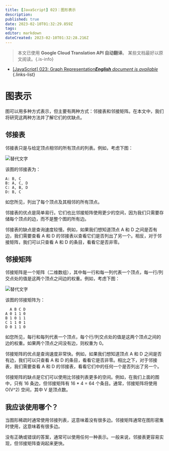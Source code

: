 ```yaml
---
title: [JavaScript] 023：图形表示
description: 
published: true
date: 2023-02-10T01:32:29.859Z
tags: 
editor: markdown
dateCreated: 2023-02-10T01:32:28.216Z
---
```


> 本文已使用 **Google Cloud Translation API 自动翻译**。
某些文档最好以原文阅读。{.is-info}



- [[JavaScript] 023: Graph Representation***English** document is available*](/en/Knowledge-base/Algorithm/javascript-023-graph-representation)
{.links-list}


# 图表示

图可以用多种方式表示，但主要有两种方式：邻接表和邻接矩阵。在本文中，我们将研究这两种方法并了解它们的优缺点。

## 邻接表

邻接表只是与给定顶点相邻的所有顶点的列表。例如，考虑下图：

![替代文字](https://cdncontribute.geeksforgeeks.org/wp-content/uploads/adjacency_list_1.png)

该图的邻接表为：

```
A: B, C
B: A, C, D
C: A, B, D
D: B, C
```

如您所见，列出了每个顶点及其相邻的所有顶点。

邻接表的优点是简单易行。它们也比邻接矩阵使用更少的空间，因为我们只需要存储每个顶点的边，而不是整个图的所有边。

邻接表的缺点是查询速度较慢。例如，如果我们想知道顶点 A 和 D 之间是否有边，我们需要查看 A 和 D 的邻接表以查看它们是否列出了另一个。相反，对于邻接矩阵，我们可以只查看 A 和 D 的条目，看看它是否非零。

## 邻接矩阵

邻接矩阵是一个矩阵（二维数组），其中每一行和每一列代表一个顶点，每一行/列交点处的值是这两个顶点之间边的权重。例如，考虑下图：

![替代文字](https://cdncontribute.geeksforgeeks.org/wp-content/uploads/adjacency_matrix_1.png)

该图的邻接矩阵为：

```
  A B C D
A 0 1 1 0
B 1 0 1 1
C 1 1 0 1
D 0 1 1 0
```

如您所见，每行和每列代表一个顶点，每个行/列交点处的值是这两个顶点之间的边的权重。如果两个顶点之间没有边，则权重为 0。

邻接矩阵的优点是查询速度非常快。例如，如果我们想知道顶点 A 和 D 之间是否有边，我们可以只查看 A 和 D 的条目，看看它是否非零。相比之下，对于邻接表，我们需要查看 A 和 D 的邻接表，看看它们中的任何一个是否列出了另一个。

邻接矩阵的缺点是它们可以使用比邻接列表更多的空间。例如，在我们上面的图中，只有 16 条边，但邻接矩阵有 16 * 4 = 64 个条目。通常，邻接矩阵将使用 O(V^2) 空间，其中 V 是顶点数。

## 我应该使用哪个？

当图形稀疏时通常使用邻接列表，这意味着没有很多边。邻接矩阵通常在图形密集时使用，这意味着有很多边。

没有正确或错误的答案，通常可以使用任何一种表示。一般来说，邻接表更容易实现，但邻接矩阵查询起来更快。